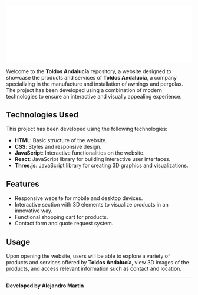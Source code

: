 ![Toldos Andalucía Logo](https://github.com/alejandromartince/toldosandalucia/blob/main/public/assets/Logo/Logo_Transparent.png)

Welcome to the **Toldos Andalucía** repository, a website designed to showcase the products and services of **Toldos Andalucía**, a company specializing in the manufacture and installation of awnings and pergolas. The project has been developed using a combination of modern technologies to ensure an interactive and visually appealing experience.

## Technologies Used

This project has been developed using the following technologies:

- **HTML**: Basic structure of the website.
- **CSS**: Styles and responsive design.
- **JavaScript**: Interactive functionalities on the website.
- **React**: JavaScript library for building interactive user interfaces.
- **Three.js**: JavaScript library for creating 3D graphics and visualizations.

## Features

- Responsive website for mobile and desktop devices.
- Interactive section with 3D elements to visualize products in an innovative way.
- Functional shopping cart for products.
- Contact form and quote request system.

## Usage

Upon opening the website, users will be able to explore a variety of products and services offered by **Toldos Andalucía**, view 3D images of the products, and access relevant information such as contact and location.

---

**Developed by Alejandro Martin**
